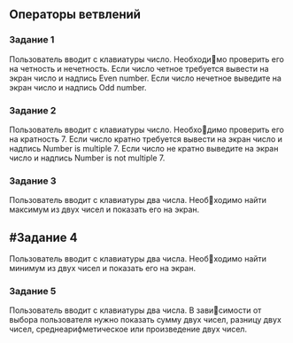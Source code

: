 ## Операторы ветвлений

### Задание 1
Пользователь вводит с клавиатуры число. Необходимо проверить его на четность и нечетность. Если число четное требуется вывести на экран число и надпись Even number. Если число нечетное выведите на экран число и надпись Odd number. 
### Задание 2
Пользователь вводит с клавиатуры число. Необходимо проверить его на кратность 7. Если число кратно требуется вывести на экран число и надпись Number is multiple 7. Если число не кратно выведите на экран число и надпись Number is not multiple 7. 
### Задание 3
Пользователь вводит с клавиатуры два числа. Необходимо найти максимум из двух чисел и показать его на экран.
## #Задание 4
Пользователь вводит с клавиатуры два числа. Необходимо найти минимум из двух чисел и показать его на экран.

### Задание 5
Пользователь вводит с клавиатуры два числа. В зависимости от выбора пользователя нужно показать сумму двух чисел, разницу двух чисел, среднеарифметическое или произведение двух чисел.

